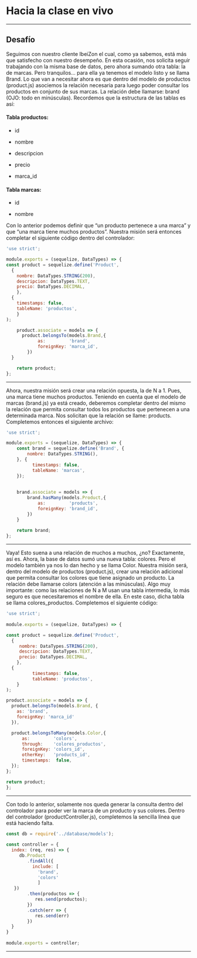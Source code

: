 # Hacia la clase en vivo

---

## Desafío

Seguimos con nuestro cliente IbeiZon el cual, como ya sabemos, está más que satisfecho con nuestro desempeño.
En esta ocasión, nos solicita seguir trabajando con la misma base de datos, pero ahora sumando otra tabla: la de marcas. Pero tranquilos… para ella ya tenemos el modelo listo y se llama Brand.
Lo que van a necesitar ahora es que dentro del modelo de productos (product.js) asociemos la relación necesaria para luego poder consultar los productos en conjunto de sus marcas. La relación debe llamarse: brand (OJO: todo en minúsculas).
Recordemos que la estructura de las tablas es así:


#### Tabla productos: 

- id

- nombre

- descripcion

- precio

- marca_id


#### Tabla marcas: 

- id

- nombre


Con lo anterior podemos definir que “un producto pertenece a una marca” y que “una marca tiene muchos productos”.
Nuestra misión será entonces completar el siguiente código dentro del controlador:

```javascript
'use strict';

module.exports = (sequelize, DataTypes) => {
const product = sequelize.define('Product', 
  {
    nombre: DataTypes.STRING(200),
    descripcion: DataTypes.TEXT,
    precio: DataTypes.DECIMAL,
 	}, 
  {
    timestamps: false,
    tableName: 'productos',
 	}
);

	product.associate = models => {
  	  product.belongsTo(models.Brand,{
            as:         'brand',
            foreignKey: 'marca_id',
        })
  }

 	return product;
};

```
---

Ahora, nuestra misión será crear una relación opuesta, la de N a 1. Pues, una marca tiene muchos productos.
Teniendo en cuenta que el modelo de marcas (brand.js) ya está creado, deberemos completar dentro del mismo la relación que permita consultar todos los productos que pertenecen a una determinada marca.
Nos solicitan que la relación se llame: products.
Completemos entonces el siguiente archivo:

```javascript
'use strict';

module.exports = (sequelize, DataTypes) => {
  	const brand = sequelize.define('Brand', {
     	nombre: DataTypes.STRING(),
  	}, {
          timestamps: false,
          tableName: 'marcas',
 	});
 
 
  	brand.associate = models => {
     	brand.hasMany(models.Product,{
            as:         'products',
            foreignKey: 'brand_id',
        })
  	}
 
  	return brand;
};

```
---
Vaya! Esto suena a una relación de muchos a muchos, ¿no?
Exactamente, así es. Ahora, la base de datos sumó una nueva tabla: colores. Pero el modelo también ya nos lo dan hecho y se llama Color.
Nuestra misión será, dentro del modelo de productos (product.js), crear una relación adicional que permita consultar los colores que tiene asignado un producto. La relación debe llamarse colors (atención a las minúsculas).
Algo muy importante: como las relaciones de N a M usan una tabla intermedia, lo más seguro es que	necesitaremos el nombre de ella. En este caso, dicha tabla se llama colores_productos.
Completemos el siguiente código:

```javascript
'use strict';
 
module.exports = (sequelize, DataTypes) => {

const product = sequelize.define('Product', 
  {
     nombre: DataTypes.STRING(200),
     descripcion: DataTypes.TEXT,
     precio: DataTypes.DECIMAL,
 	},
  {
          timestamps: false,
          tableName: 'productos',
 	}
);

product.associate = models => {
  product.belongsTo(models.Brand, {
    as: 'brand',
    foreignKey: 'marca_id'
  }),

  product.belongsToMany(models.Color,{
      as:         'colors',
      through:    'colores_productos',
      foreignKey: 'colors_id',
      otherKey:   'products_id',
      timestamps:  false,
  });
};

return product;
};
```
---

Con todo lo anterior, solamente nos queda generar la consulta dentro del controlador para poder ver la marca de un producto y sus colores.
Dentro del controlador (productController.js), completemos la sencilla línea que está haciendo falta.

```javascript
const db = require('../database/models');
 
const controller = {
  index: (req, res) => {
     db.Product
        .findAll({	
	      include: [
            'brand',
            'colors'
            ]
   })
        .then(productos => {
           res.send(productos);
        })
        .catch(err => {
           res.send(err)
        })
  }
}
 
module.exports = controller;
```
---